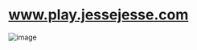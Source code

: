 # www.play.jessejesse.com


![image](https://user-images.githubusercontent.com/119916323/227708893-d9f04b51-cb3c-48e9-a059-7702f47b53f2.png)

